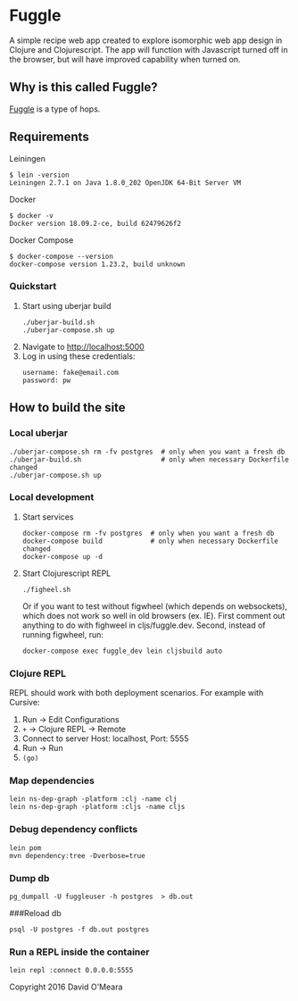 # Fuggle

A simple recipe web app created to explore isomorphic web app design in Clojure and Clojurescript.  The app will function with Javascript turned off in the browser, but will have improved capability when turned on.

## Why is this called Fuggle?
[Fuggle](https://en.wikipedia.org/wiki/List_of_hop_varieties#Fuggle) is a type of hops.

## Requirements
Leiningen
```
$ lein -version
Leiningen 2.7.1 on Java 1.8.0_202 OpenJDK 64-Bit Server VM
```

Docker
```
$ docker -v
Docker version 18.09.2-ce, build 62479626f2 
```

Docker Compose
```
$ docker-compose --version
docker-compose version 1.23.2, build unknown
```

### Quickstart
1.  Start using uberjar build
    ```
    ./uberjar-build.sh
    ./uberjar-compose.sh up
    ```
1.  Navigate to [http://localhost:5000](http://localhost:5000)
1.  Log in using these credentials:
    ```
    username: fake@email.com
    password: pw
    ```
    
## How to build the site
### Local uberjar
```
./uberjar-compose.sh rm -fv postgres  # only when you want a fresh db
./uberjar-build.sh                    # only when necessary Dockerfile changed
./uberjar-compose.sh up
```

### Local development
1.  Start services
    ```
    docker-compose rm -fv postgres  # only when you want a fresh db
    docker-compose build            # only when necessary Dockerfile changed
    docker-compose up -d
    ```
2.  Start Clojurescript REPL
    ```
    ./figheel.sh
    ```
    Or if you want to test without figwheel (which depends on websockets), which does not work so well in old browsers (ex. IE).  First comment out anything to do with fighweel in cljs/fuggle.dev.  Second, instead of running figwheel, run:
    ```
    docker-compose exec fuggle_dev lein cljsbuild auto
    ```

### Clojure REPL
REPL should work with both deployment scenarios.  For example with Cursive:
1. Run -> Edit Configurations
1. `+` -> Clojure REPL -> Remote
1. Connect to server Host: localhost, Port: 5555
1. Run -> Run
1. `(go)`

### Map dependencies
```
lein ns-dep-graph -platform :clj -name clj
lein ns-dep-graph -platform :cljs -name cljs
```

### Debug dependency conflicts
```
lein pom
mvn dependency:tree -Dverbose=true 
```

### Dump db
```
pg_dumpall -U fuggleuser -h postgres  > db.out
```

###Reload db
```
psql -U postgres -f db.out postgres
```

### Run a REPL inside the container
```
lein repl :connect 0.0.0.0:5555
```

Copyright 2016 David O'Meara